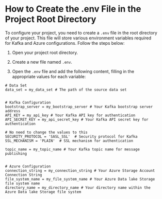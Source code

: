 # How to Create the .env File in the Project Root Directory

To configure your project, you need to create a `.env` file in the root directory of your project. This file will store various environment variables required for Kafka and Azure configurations. Follow the steps below:

1. Open your project root directory.
2. Create a new file named `.env`.

3. Open the `.env` file and add the following content, filling in the appropriate values for each variable:

```env
# Data Set
data_set = my_data_set # The path of the source data set


# Kafka Configuration
bootstrap_server = my_bootstrap_server # Your Kafka bootstrap server address
API_KEY = my_api_key # Your Kafka API key for authentication
API_SECRET_KEY = my_api_secret_key # Your Kafka API secret key for authentication

# No need to change the values to this
SECURITY_PROTOCOL = 'SASL_SSL'  # Security protocol for Kafka
SSL_MECHANISM = 'PLAIN'  # SSL mechanism for authentication

topic_name = my_topic_name # Your Kafka topic name for message publishing


# Azure Configuration
connection_string = my_connection_string # Your Azure Storage Account Connection String
file_system_name = my_file_system_name # Your Azure Data lake Storage file system name
directory_name = my_directory_name # Your directory name within the Azure Data lake Storage file system
